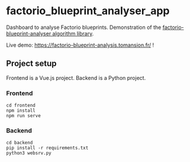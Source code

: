 # factorio_blueprint_analyser_app

Dashboard to analyse Factorio blueprints. Demonstration of the [factorio-blueprint-analyser algorithm library](https://github.com/Tomansion/factorio_blueprint_analyser).

Live demo: https://factorio-blueprint-analysis.tomansion.fr/ !


## Project setup

Frontend is a Vue.js project. Backend is a Python project.

### Frontend
```
cd frontend
npm install
npm run serve
```

### Backend
```
cd backend
pip install -r requirements.txt
python3 websrv.py
```